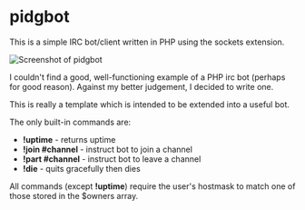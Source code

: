 # pidgbot
This is a simple IRC bot/client written in PHP using the sockets extension.

![Screenshot of pidgbot](https://raw.githubusercontent.com/pidg/pidgbot/master/example.png)

I couldn't find a good, well-functioning example of a PHP irc bot (perhaps for good reason). Against my better judgement, I decided to write one.

This is really a template which is intended to be extended into a useful bot.

The only built-in commands are:

* **!uptime** - returns uptime
* **!join #channel** - instruct bot to join a channel
* **!part #channel** - instruct bot to leave a channel
* **!die** - quits gracefully then dies

All commands (except **!uptime**) require the user's hostmask to match one of those stored in the $owners array.
